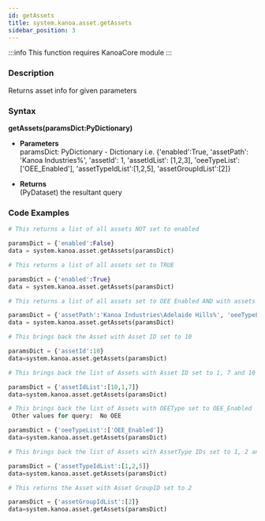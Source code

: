 ```yaml
---
id: getAssets
title: system.kanoa.asset.getAssets
sidebar_position: 3
---
```


:::info
This function requires KanoaCore module
:::

### Description
Returns asset info for given parameters

### Syntax
**getAssets(paramsDict:PyDictionary)**

- **Parameters**  
    paramsDict: PyDictionary - Dictionary i.e. {'enabled':True, 'assetPath': 'Kanoa Industries%', 'assetId': 1, 'assetIdList': [1,2,3], 'oeeTypeList':['OEE_Enabled'], 'assetTypeIdList':[1,2,5], 'assetGroupIdList':[2]}

- **Returns**  
    (PyDataset) the resultant query


### Code Examples

```py
# This returns a list of all assets NOT set to enabled

paramsDict = {'enabled':False}
data = system.kanoa.asset.getAssets(paramsDict)

```

```py
# This returns a list of all assets set to TRUE

paramsDict = {'enabled':True}
data = system.kanoa.asset.getAssets(paramsDict)

```

```py
# This returns a list of all assets set to OEE Enabled AND with assets path set to start with "Kanoa Industries\Adelaide Hills"

paramsDict = {'assetPath':'Kanoa Industries\Adelaide Hills%', 'oeeTypeList': ['OEE_Enabled']}
data = system.kanoa.asset.getAssets(paramsDict)

```

```py
# This brings back the Asset with Asset ID set to 10

paramsDict = {'assetId':10}
data=system.kanoa.asset.getAssets(paramsDict)

```

```py
# This brings back the list of Assets with Asset ID set to 1, 7 and 10

paramsDict = {'assetIdList':[10,1,7]}
data=system.kanoa.asset.getAssets(paramsDict)

```

```py
# This brings back the list of Assets with OEEType set to OEE_Enabled
 Other values for query:  No OEE

paramsDict = {'oeeTypeList':['OEE_Enabled']}
data=system.kanoa.asset.getAssets(paramsDict)

```

```py
# This brings back the list of Assets with AssetType IDs set to 1, 2 and 5

paramsDict = {'assetTypeIdList':[1,2,5]}
data=system.kanoa.asset.getAssets(paramsDict)

```

```py
# This returns the Asset with Asset GroupID set to 2

paramsDict = {'assetGroupIdList':[2]}
data=system.kanoa.asset.getAssets(paramsDict)

```

